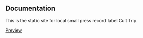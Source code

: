 ## Documentation

This is the static site for local small press record label Cult Trip. 

<a href="https://ctwebsite-afyfie07b-seanlb02.vercel.app/" target="_blank">Preview</a>